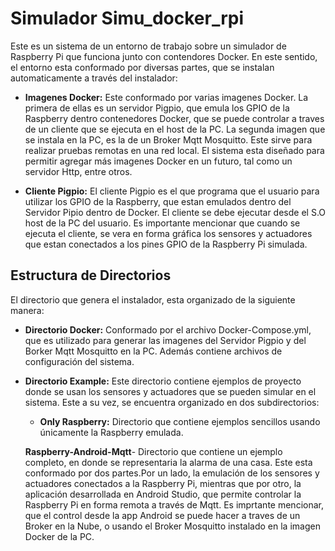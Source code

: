 # Simulador Simu_docker_rpi

Este es un sistema de un entorno de trabajo sobre un simulador de Raspberry Pi que funciona  junto con contendores Docker. En este sentido, el entorno esta conformado por diversas partes, que se instalan automaticamente a través del instalador:
- **Imagenes Docker:**
Este conformado por varias imagenes Docker. La primera de ellas es un servidor Pigpio, que emula los GPIO de la Raspberry dentro contenedores Docker, que se puede controlar a traves de un cliente que se ejecuta en el host de la PC. La segunda imagen que se instala en la PC, es la de un Broker Mqtt Mosquitto. Este sirve para realizar pruebas remotas en una red local.  El sistema esta diseñado para permitir agregar más imagenes Docker en un futuro, tal como un servidor Http, entre otros.

- **Cliente Pigpio:**
El cliente Pigpio es el que programa que el usuario para utilizar los GPIO de la Raspberry, que estan emulados dentro del Servidor Pipio dentro de Docker. El cliente se debe ejecutar desde el S.O host de la PC del usuario. Es importante mencionar que cuando se ejecuta el cliente, se vera en forma gráfica los sensores y actuadores que estan conectados a los pines GPIO de la Raspberry Pi simulada.

## Estructura de Directorios
El directorio que genera el instalador, esta organizado de la siguiente manera:
- **Directorio Docker:**
Conformado por el archivo Docker-Compose.yml, que es utilizado para generar las imagenes del Servidor Pigpio y del Borker Mqtt Mosquitto en la PC. Además contiene archivos de configuración del sistema.

- **Directorio Example:**
Este directorio contiene ejemplos de proyecto donde se usan los sensores y actuadores que se pueden simular en el sistema. Este a su vez, se encuentra organizado en dos subdirectorios:

	- **Only Raspberry:**
Directorio que contiene ejemplos sencillos usando únicamente la Raspberry emulada.

	**Raspberry-Android-Mqtt**- 
	Directorio que contiene un ejemplo completo, en donde se representaria la alarma de una casa. Este esta conformado por dos partes.Por un lado, la emulación de los sensores y actuadores conectados a la Raspberry Pi, mientras que por otro, la aplicación desarrollada en Android Studio, que permite controlar la Raspberry Pi en forma remota  a través de Mqtt. Es imprtante mencionar, que el control desde la app Android se puede hacer a traves de un Broker en la Nube, o usando el Broker Mosquitto instalado en la imagen Docker de la PC.

